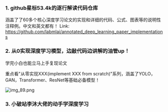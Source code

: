 ### 1. github星标53.4k的逐行解读代码仓库

涵盖了了60多个核心深度学习论文的实现和详细的代码、公式、图表等的说明性注释例。中文和英文都有！
Link: https://github.com/labmlai/annotated_deep_learning_paper_implementations

### 2. 从0实现深度学习模型，边敲代码边讲解的油管up！

学完小白也能立马上手复现论文

重点看"从零实现XXX(implement XXX from scratch)"系列，涵盖了YOLO，GAN，Transformer、ResNet等基础必备模型！

![img_89.png](../../1/assests/screenshot/screenshotBy12302024/img_89.png)

### 3. 小破站李沐大佬的动手学深度学习
